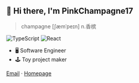 ## 👋 Hi there, I'm PinkChampagne17

> champagne [ʃæmˈpeɪn] n.香槟

![TypeScript](https://img.shields.io/badge/typescript-%23007ACC.svg?style=for-the-badge&logo=typescript&logoColor=white)
![React](https://img.shields.io/badge/react-%2320232a.svg?style=for-the-badge&logo=react&logoColor=%2361DAFB)

- 🖥️ Software Engineer
- 🕹️ Toy project maker

[Email](mailto:pc17.github@outlook.com) ·
[Homepage](https://pinkchampagne.moe)

